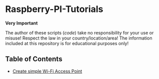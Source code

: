 # Raspberry-PI-Tutorials

**Very Important**

The author of these scripts (_code_) take no responsibility for your use or misuse! Respect the law in your country/location/area! The information included at this repository is for educational purposes only!

## Table of Contents

- [Create simple Wi-Fi Access Point](./RaspberryPI_AccessPoint.md)

